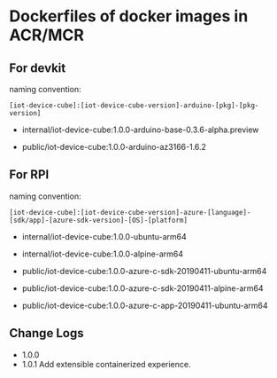 # Dockerfiles of docker images in ACR/MCR

## For devkit

naming convention:

`[iot-device-cube]:[iot-device-cube-version]-arduino-[pkg]-[pkg-version]`

-   internal/iot-device-cube:1.0.0-arduino-base-0.3.6-alpha.preview

-   public/iot-device-cube:1.0.0-arduino-az3166-1.6.2

## For RPI

naming convention:

`[iot-device-cube]:[iot-device-cube-version]-azure-[language]-[sdk/app]-[azure-sdk-version]-[OS]-[platform]`

-   internal/iot-device-cube:1.0.0-ubuntu-arm64
-   internal/iot-device-cube:1.0.0-alpine-arm64

-   public/iot-device-cube:1.0.0-azure-c-sdk-20190411-ubuntu-arm64
-   public/iot-device-cube:1.0.0-azure-c-sdk-20190411-alpine-arm64
-   public/iot-device-cube:1.0.0-azure-c-app-20190411-ubuntu-arm64

## Change Logs

-   1.0.0
-   1.0.1 Add extensible containerized experience.
